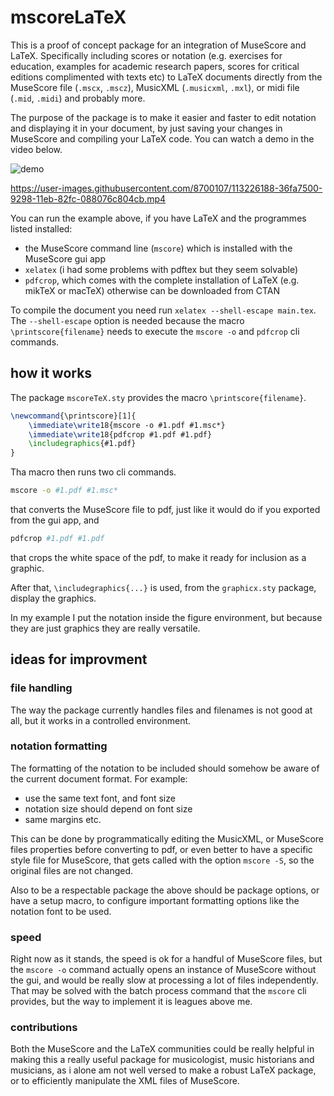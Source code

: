 # mscoreLaTeX

This is a proof of concept package for an integration of MuseScore and LaTeX. Specifically including scores or notation (e.g. exercises for education, examples for academic research papers, scores for critical editions complimented with texts etc) to LaTeX documents directly from the MuseScore file (`.mscx`, `.mscz`), MusicXML (`.musicxml`, `.mxl`), or midi file (`.mid`, `.midi`) and probably more.

The purpose of the package is to make it easier and faster to edit notation and displaying it in your document, by just saving your changes in MuseScore and compiling your LaTeX code. You can watch a demo in the video below.

![demo](https://user-images.githubusercontent.com/8700107/113226642-580f9580-9299-11eb-8b41-62b60d6963e3.gif)

https://user-images.githubusercontent.com/8700107/113226188-36fa7500-9298-11eb-82fc-088076c804cb.mp4

You can run the example above, if you have LaTeX and the programmes listed installed:

- the MuseScore command line (`mscore`) which is installed with the MuseScore gui app
- `xelatex` (i had some problems with pdftex but they seem solvable)
- `pdfcrop`, which comes with the complete installation of LaTeX (e.g. mikTeX or macTeX) otherwise can be downloaded from CTAN

To compile the document you need run `xelatex --shell-escape main.tex`. The `--shell-escape` option is needed because the macro `\printscore{filename}` needs to execute the `mscore -o` and `pdfcrop` cli commands.

## how it works

The package `mscoreTeX.sty` provides the macro `\printscore{filename}`. 

```LaTeX
\newcommand{\printscore}[1]{
    \immediate\write18{mscore -o #1.pdf #1.msc*}
    \immediate\write18{pdfcrop #1.pdf #1.pdf}
    \includegraphics{#1.pdf}
}
```

Tha macro then runs two cli commands.

```bash
mscore -o #1.pdf #1.msc*
```

that converts the MuseScore file to pdf, just like it would do if you exported from the gui app, and

```bash
pdfcrop #1.pdf #1.pdf
```
that crops the white space of the pdf, to make it ready for inclusion as a graphic.

After that, `\includegraphics{...}` is used, from the `graphicx.sty` package, display the graphics.

In my example I put the notation inside the figure environment, but because they are just graphics they are really versatile.

## ideas for improvment

### file handling

The way the package currently handles files and filenames is not good at all, but it works in a controlled environment.

### notation formatting

The formatting of the notation to be included should somehow be aware of the current document format. For example:
 
- use the same text font, and font size
- notation size should depend on font size
- same margins etc.

This can be done by programmatically editing the MusicXML, or MuseScore files properties before converting to pdf, or even better to have a specific style file for MuseScore, that gets called with the option `mscore -S`, so the original files are not changed.

Also to be a respectable package the above should be package options, or have a setup macro, to configure important formatting options like the notation font to be used.

### speed

Right now as it stands, the speed is ok for a handful of MuseScore files, but the `mscore -o` command actually opens an instance of MuseScore without the gui, and would be really slow at processing a lot of files independently. That may be solved with the batch process command that the `mscore` cli provides, but the way to implement it is leagues above me.

### contributions

Both the MuseScore and the LaTeX communities could be really helpful in making this a really useful package for musicologist, music historians and musicians, as i alone am not well versed to make a robust LaTeX package, or to efficiently manipulate the XML files of MuseScore.